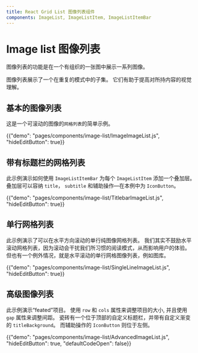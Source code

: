 ```yaml
---
title: React Grid List 图像列表组件
components: ImageList, ImageListItem, ImageListItemBar
---
```


# Image list 图像列表

<p class="description">图像列表的功能是在一个有组织的一张图中展示一系列图像。</p>

图像列表展示了一个在重复的模式中的子集。 它们有助于提高对所持内容的视觉理解。

## 基本的图像列表

这是一个可滚动的图像的`网格列表`的简单示例。

{{"demo": "pages/components/image-list/ImageImageList.js", "hideEditButton": true}}

## 带有标题栏的网格列表

此示例演示如何使用 `ImageListItemBar` 为每个 `ImageListItem` 添加一个叠加层。 叠加层可以容纳 `title`， `subtitle` 和辅助操作—在本例中为 `IconButton`。

{{"demo": "pages/components/image-list/TitlebarImageList.js", "hideEditButton": true}}

## 单行网格列表

此示例演示了可以在水平方向滚动的单行纯图像网格列表。 我们其实不鼓励水平滚动网格列表，因为滚动会干扰我们所习惯的阅读模式，从而影响用户的体验。 但也有一个例外情况，就是水平滚动的单行网格图像列表，例如图库。

{{"demo": "pages/components/image-list/SingleLineImageList.js", "hideEditButton": true}}

## 高级图像列表

此示例演示“feated”项目。 使用 `row` 和 `cols` 属性来调整项目的大小, 并且使用 `gap`  属性来调整间距。 瓷砖有一个位于顶部的自定义标题栏，并带有自定义渐变的 `titleBackground`。 而辅助操作的 `IconButton` 则位于左侧。

{{"demo": "pages/components/image-list/AdvancedImageList.js", "hideEditButton": true, "defaultCodeOpen": false}}
